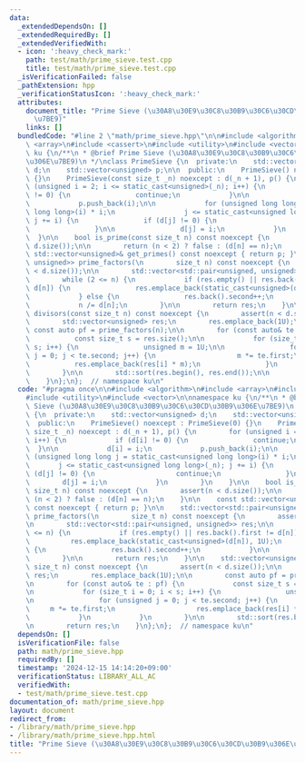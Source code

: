 ```yaml
---
data:
  _extendedDependsOn: []
  _extendedRequiredBy: []
  _extendedVerifiedWith:
  - icon: ':heavy_check_mark:'
    path: test/math/prime_sieve.test.cpp
    title: test/math/prime_sieve.test.cpp
  _isVerificationFailed: false
  _pathExtension: hpp
  _verificationStatusIcon: ':heavy_check_mark:'
  attributes:
    document_title: "Prime Sieve (\u30A8\u30E9\u30C8\u30B9\u30C6\u30CD\u30B9\u306E\
      \u7BE9)"
    links: []
  bundledCode: "#line 2 \"math/prime_sieve.hpp\"\n\n#include <algorithm>\n#include\
    \ <array>\n#include <cassert>\n#include <utility>\n#include <vector>\n\nnamespace\
    \ ku {\n/**\n * @brief Prime Sieve (\u30A8\u30E9\u30C8\u30B9\u30C6\u30CD\u30B9\
    \u306E\u7BE9)\n */\nclass PrimeSieve {\n  private:\n    std::vector<unsigned>\
    \ d;\n    std::vector<unsigned> p;\n\n  public:\n    PrimeSieve() noexcept : PrimeSieve(0)\
    \ {}\n    PrimeSieve(const size_t _n) noexcept : d(_n + 1), p() {\n        for\
    \ (unsigned i = 2; i <= static_cast<unsigned>(_n); i++) {\n            if (d[i]\
    \ != 0) {\n                continue;\n            }\n\n            d[i] = i;\n\
    \            p.push_back(i);\n\n            for (unsigned long long j = static_cast<unsigned\
    \ long long>(i) * i;\n                 j <= static_cast<unsigned long long>(_n);\
    \ j += i) {\n                if (d[j] != 0) {\n                    continue;\n\
    \                }\n\n                d[j] = i;\n            }\n        }\n  \
    \  }\n\n    bool is_prime(const size_t n) const noexcept {\n        assert(n <\
    \ d.size());\n\n        return (n < 2) ? false : (d[n] == n);\n    }\n\n    const\
    \ std::vector<unsigned>& get_primes() const noexcept { return p; }\n\n    std::vector<std::pair<unsigned,\
    \ unsigned>> prime_factors(\n        size_t n) const noexcept {\n        assert(n\
    \ < d.size());\n\n        std::vector<std::pair<unsigned, unsigned>> res;\n\n\
    \        while (2 <= n) {\n            if (res.empty() || res.back().first !=\
    \ d[n]) {\n                res.emplace_back(static_cast<unsigned>(d[n]), 1U);\n\
    \            } else {\n                res.back().second++;\n            }\n\n\
    \            n /= d[n];\n        }\n\n        return res;\n    }\n\n    std::vector<unsigned>\
    \ divisors(const size_t n) const noexcept {\n        assert(n < d.size());\n\n\
    \        std::vector<unsigned> res;\n        res.emplace_back(1U);\n\n       \
    \ const auto pf = prime_factors(n);\n\n        for (const auto& te : pf) {\n \
    \           const size_t s = res.size();\n\n            for (size_t i = 0; i <\
    \ s; i++) {\n                unsigned m = 1U;\n\n                for (unsigned\
    \ j = 0; j < te.second; j++) {\n                    m *= te.first;\n         \
    \           res.emplace_back(res[i] * m);\n                }\n            }\n\
    \        }\n\n        std::sort(res.begin(), res.end());\n\n        return res;\n\
    \    }\n};\n};  // namespace ku\n"
  code: "#pragma once\n\n#include <algorithm>\n#include <array>\n#include <cassert>\n\
    #include <utility>\n#include <vector>\n\nnamespace ku {\n/**\n * @brief Prime\
    \ Sieve (\u30A8\u30E9\u30C8\u30B9\u30C6\u30CD\u30B9\u306E\u7BE9)\n */\nclass PrimeSieve\
    \ {\n  private:\n    std::vector<unsigned> d;\n    std::vector<unsigned> p;\n\n\
    \  public:\n    PrimeSieve() noexcept : PrimeSieve(0) {}\n    PrimeSieve(const\
    \ size_t _n) noexcept : d(_n + 1), p() {\n        for (unsigned i = 2; i <= static_cast<unsigned>(_n);\
    \ i++) {\n            if (d[i] != 0) {\n                continue;\n          \
    \  }\n\n            d[i] = i;\n            p.push_back(i);\n\n            for\
    \ (unsigned long long j = static_cast<unsigned long long>(i) * i;\n          \
    \       j <= static_cast<unsigned long long>(_n); j += i) {\n                if\
    \ (d[j] != 0) {\n                    continue;\n                }\n\n        \
    \        d[j] = i;\n            }\n        }\n    }\n\n    bool is_prime(const\
    \ size_t n) const noexcept {\n        assert(n < d.size());\n\n        return\
    \ (n < 2) ? false : (d[n] == n);\n    }\n\n    const std::vector<unsigned>& get_primes()\
    \ const noexcept { return p; }\n\n    std::vector<std::pair<unsigned, unsigned>>\
    \ prime_factors(\n        size_t n) const noexcept {\n        assert(n < d.size());\n\
    \n        std::vector<std::pair<unsigned, unsigned>> res;\n\n        while (2\
    \ <= n) {\n            if (res.empty() || res.back().first != d[n]) {\n      \
    \          res.emplace_back(static_cast<unsigned>(d[n]), 1U);\n            } else\
    \ {\n                res.back().second++;\n            }\n\n            n /= d[n];\n\
    \        }\n\n        return res;\n    }\n\n    std::vector<unsigned> divisors(const\
    \ size_t n) const noexcept {\n        assert(n < d.size());\n\n        std::vector<unsigned>\
    \ res;\n        res.emplace_back(1U);\n\n        const auto pf = prime_factors(n);\n\
    \n        for (const auto& te : pf) {\n            const size_t s = res.size();\n\
    \n            for (size_t i = 0; i < s; i++) {\n                unsigned m = 1U;\n\
    \n                for (unsigned j = 0; j < te.second; j++) {\n               \
    \     m *= te.first;\n                    res.emplace_back(res[i] * m);\n    \
    \            }\n            }\n        }\n\n        std::sort(res.begin(), res.end());\n\
    \n        return res;\n    }\n};\n};  // namespace ku\n"
  dependsOn: []
  isVerificationFile: false
  path: math/prime_sieve.hpp
  requiredBy: []
  timestamp: '2024-12-15 14:14:20+09:00'
  verificationStatus: LIBRARY_ALL_AC
  verifiedWith:
  - test/math/prime_sieve.test.cpp
documentation_of: math/prime_sieve.hpp
layout: document
redirect_from:
- /library/math/prime_sieve.hpp
- /library/math/prime_sieve.hpp.html
title: "Prime Sieve (\u30A8\u30E9\u30C8\u30B9\u30C6\u30CD\u30B9\u306E\u7BE9)"
---
```

